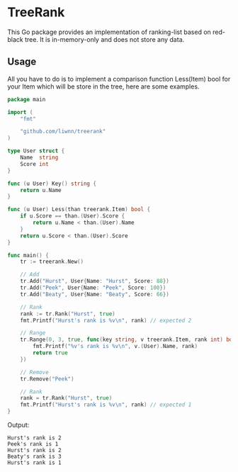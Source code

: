 # TreeRank
This Go package provides an implementation of ranking-list based on red-black tree. It is in-memory-only and does not store any data. 

## Usage
All you have to do is to implement a comparison function Less(Item) bool for your Item which will be store in the tree, here are some examples.
``` go
package main

import (
	"fmt"

	"github.com/liwnn/treerank"
)

type User struct {
	Name  string
	Score int
}

func (u User) Key() string {
	return u.Name
}

func (u User) Less(than treerank.Item) bool {
	if u.Score == than.(User).Score {
		return u.Name < than.(User).Name
	}
	return u.Score < than.(User).Score
}

func main() {
	tr := treerank.New()

	// Add
	tr.Add("Hurst", User{Name: "Hurst", Score: 88})
	tr.Add("Peek", User{Name: "Peek", Score: 100})
	tr.Add("Beaty", User{Name: "Beaty", Score: 66})

	// Rank
	rank := tr.Rank("Hurst", true)
	fmt.Printf("Hurst's rank is %v\n", rank) // expected 2

	// Range
	tr.Range(0, 3, true, func(key string, v treerank.Item, rank int) bool {
		fmt.Printf("%v's rank is %v\n", v.(User).Name, rank)
		return true
	})

	// Remove
	tr.Remove("Peek")

	// Rank
	rank = tr.Rank("Hurst", true)
	fmt.Printf("Hurst's rank is %v\n", rank) // expected 1
}
```
Output:
```
Hurst's rank is 2
Peek's rank is 1
Hurst's rank is 2
Beaty's rank is 3
Hurst's rank is 1
```